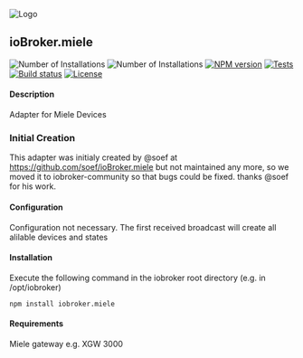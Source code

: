 ![Logo](admin/miele.png)
## ioBroker.miele

![Number of Installations](http://iobroker.live/badges/miele-community-installed.svg) ![Number of Installations](http://iobroker.live/badges/miele-community-stable.svg) [![NPM version](http://img.shields.io/npm/v/iobroker.miele.svg)](https://www.npmjs.com/package/iobroker.miele)
[![Tests](http://img.shields.io/travis/soef/ioBroker.miele/master.svg)](https://travis-ci.org/soef/ioBroker.miele)
[![Build status](https://ci.appveyor.com/api/projects/status/o43a9fj5a19d5n6y?svg=true)](https://ci.appveyor.com/project/soef/iobroker-miele)
[![License](https://img.shields.io/badge/license-MIT-blue.svg?style=flat)](https://github.com/soef/iobroker.miele/blob/master/LICENSE)

<!-- [![Downloads](https://img.shields.io/npm/dm/iobroker.miele.svg)](https://www.npmjs.com/package/iobroker.miele)-->

#### Description

Adapter for Miele Devices

### Initial Creation
This adapter was initialy created by @soef at https://github.com/soef/ioBroker.miele but not maintained any more, so we moved it to iobroker-community so that bugs could be fixed. thanks @soef for his work.

#### Configuration
Configuration not necessary. The first received broadcast will create all alilable devices and states

#### Installation
Execute the following command in the iobroker root directory (e.g. in /opt/iobroker)
```
npm install iobroker.miele 
```

#### Requirements
Miele gateway e.g. XGW 3000
<!--
### License
The MIT License (MIT)

Copyright (c) 2015-2016 soef <soef@gmx.net>

Permission is hereby granted, free of charge, to any person obtaining a copy
of this software and associated documentation files (the "Software"), to deal
in the Software without restriction, including without limitation the rights
to use, copy, modify, merge, publish, distribute, sublicense, and/or sell
copies of the Software, and to permit persons to whom the Software is
furnished to do so, subject to the following conditions:

The above copyright notice and this permission notice shall be included in
all copies or substantial portions of the Software.

THE SOFTWARE IS PROVIDED "AS IS", WITHOUT WARRANTY OF ANY KIND, EXPRESS OR
IMPLIED, INCLUDING BUT NOT LIMITED TO THE WARRANTIES OF MERCHANTABILITY,
FITNESS FOR A PARTICULAR PURPOSE AND NONINFRINGEMENT. IN NO EVENT SHALL THE
AUTHORS OR COPYRIGHT HOLDERS BE LIABLE FOR ANY CLAIM, DAMAGES OR OTHER
LIABILITY, WHETHER IN AN ACTION OF CONTRACT, TORT OR OTHERWISE, ARISING FROM,
OUT OF OR IN CONNECTION WITH THE SOFTWARE OR THE USE OR OTHER DEALINGS IN
THE SOFTWARE.
-->
